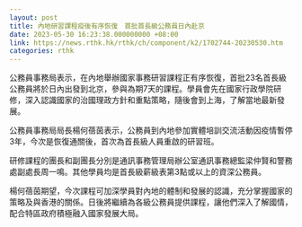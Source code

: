 ```yaml
---
layout: post
title: 內地研習課程疫後有序恢復　首批首長級公務員日內赴京
date: 2023-05-30 16:23:38.000000000 +08:00
link: https://news.rthk.hk/rthk/ch/component/k2/1702744-20230530.htm
categories: rthk
---
```


公務員事務局表示，在內地舉辦國家事務研習課程正有序恢復，首批23名首長級公務員將於日內出發到北京，參與為期7天的課程。學員會先在國家行政學院研修，深入認識國家的治國理政方針和重點策略，隨後會到上海，了解當地最新發展。

公務員事務局局長楊何蓓茵表示，公務員到內地參加實體培訓交流活動因疫情暫停3年，今次是恢復通關後，首次為首長級人員重啟的研習班。

研修課程的團長和副團長分別是通訊事務管理局辦公室通訊事務總監梁仲賢和警務處副處長周一鳴。其他學員均是首長級薪級表第3點或以上的資深公務員。

楊何蓓茵期望，今次課程可加深學員對內地的體制和發展的認識，充分掌握國家的策略及與香港的關係。日後將繼續為各級公務員提供課程，讓他們深入了解國情，配合特區政府積極融入國家發展大局。
